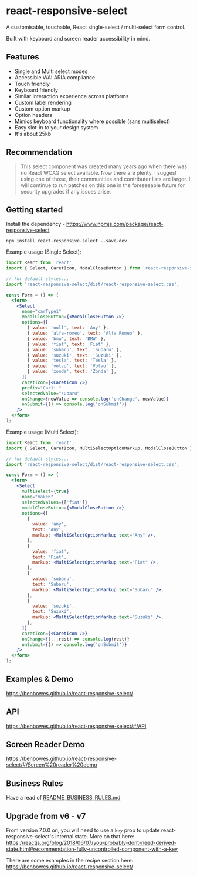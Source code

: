 # react-responsive-select

A customisable, touchable, React single-select / multi-select form control.

Built with keyboard and screen reader accessibility in mind.

## Features

- Single and Multi select modes
- Accessible WAI ARIA compliance
- Touch friendly
- Keyboard friendly
- Similar interaction experience across platforms
- Custom label rendering
- Custom option markup
- Option headers
- Mimics keyboard functionality where possible (sans multiselect)
- Easy slot-in to your design system
- It's about 25kb

## Recommendation

> This select component was created many years ago when there was no React WCAG select available. Now there are plenty. I suggest using one of those, their communities and contributer lists are larger.
> I will continue to run patches on this one in the foreseeable future for security upgrades if any issues arise.

## Getting started

Install the dependency - https://www.npmjs.com/package/react-responsive-select

`npm install react-responsive-select --save-dev`

Example usage (Single Select):

```jsx
import React from 'react';
import { Select, CaretIcon, ModalCloseButton } from 'react-responsive-select';

// for default styles...
import 'react-responsive-select/dist/react-responsive-select.css';

const Form = () => (
  <form>
    <Select
      name="carType1"
      modalCloseButton={<ModalCloseButton />}
      options={[
        { value: 'null', text: 'Any' },
        { value: 'alfa-romeo', text: 'Alfa Romeo' },
        { value: 'bmw', text: 'BMW' },
        { value: 'fiat', text: 'Fiat' },
        { value: 'subaru', text: 'Subaru' },
        { value: 'suzuki', text: 'Suzuki' },
        { value: 'tesla', text: 'Tesla' },
        { value: 'volvo', text: 'Volvo' },
        { value: 'zonda', text: 'Zonda' },
      ]}
      caretIcon={<CaretIcon />}
      prefix="Car1: "
      selectedValue="subaru"
      onChange={newValue => console.log('onChange', newValue)}
      onSubmit={() => console.log('onSubmit')}
    />
  </form>
);
```

Example usage (Multi Select):

```jsx
import React from 'react';
import { Select, CaretIcon, MultiSelectOptionMarkup, ModalCloseButton } from 'react-responsive-select';

// for default styles...
import 'react-responsive-select/dist/react-responsive-select.css';

const Form = () => (
  <form>
    <Select
      multiselect={true}
      name="make6"
      selectedValues={['fiat']}
      modalCloseButton={<ModalCloseButton />}
      options={[
        {
          value: 'any',
          text: 'Any',
          markup: <MultiSelectOptionMarkup text="Any" />,
        },
        {
          value: 'fiat',
          text: 'Fiat',
          markup: <MultiSelectOptionMarkup text="Fiat" />,
        },
        {
          value: 'subaru',
          text: 'Subaru',
          markup: <MultiSelectOptionMarkup text="Subaru" />,
        },
        {
          value: 'suzuki',
          text: 'Suzuki',
          markup: <MultiSelectOptionMarkup text="Suzuki" />,
        },
      ]}
      caretIcon={<CaretIcon />}
      onChange={(...rest) => console.log(rest)}
      onSubmit={() => console.log('onSubmit')}
    />
  </form>
);
```

## Examples & Demo

https://benbowes.github.io/react-responsive-select/

## API

https://benbowes.github.io/react-responsive-select/#/API

## Screen Reader Demo

https://benbowes.github.io/react-responsive-select/#/Screen%20reader%20demo

## Business Rules

Have a read of [README_BUSINESS_RULES.md](./README_BUSINESS_RULES.md)

## Upgrade from v6 - v7

From version 7.0.0 on, you will need to use a `key` prop to update react-responsive-select's internal state. More on that here: https://reactjs.org/blog/2018/06/07/you-probably-dont-need-derived-state.html#recommendation-fully-uncontrolled-component-with-a-key

There are some examples in the recipe section here: https://benbowes.github.io/react-responsive-select/
